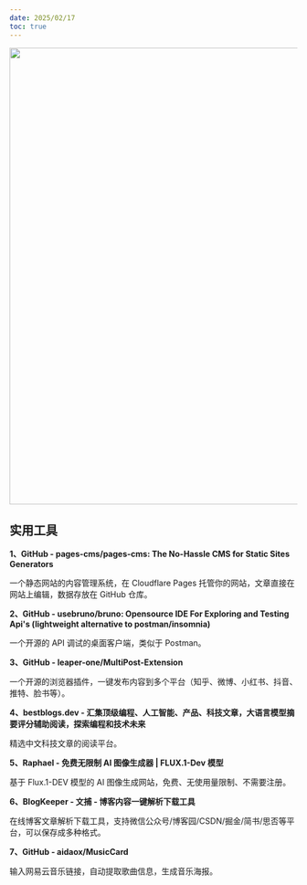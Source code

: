```yaml
---
date: 2025/02/17
toc: true
---
```


<img src="https://opengraph.githubassets.com/3dfc0b63a713eef96adb5b2c35f028124b2a8ac425addc9b7e5a69c10b552f54/aidaox/MusicCard" width="800" />

## 实用工具
**1、GitHub - pages-cms/pages-cms: The No-Hassle CMS for Static Sites Generators**

一个静态网站的内容管理系统，在 Cloudflare Pages 托管你的网站，文章直接在网站上编辑，数据存放在 GitHub 仓库。



**2、GitHub - usebruno/bruno: Opensource IDE For Exploring and Testing Api's (lightweight alternative to postman/insomnia)**

一个开源的 API 调试的桌面客户端，类似于 Postman。



**3、GitHub - leaper-one/MultiPost-Extension**

一个开源的浏览器插件，一键发布内容到多个平台（知乎、微博、小红书、抖音、推特、脸书等）。



**4、bestblogs.dev - 汇集顶级编程、人工智能、产品、科技文章，大语言模型摘要评分辅助阅读，探索编程和技术未来**

精选中文科技文章的阅读平台。



**5、Raphael - 免费无限制 AI 图像生成器 | FLUX.1-Dev 模型**

基于 Flux.1-DEV 模型的 AI 图像生成网站，免费、无使用量限制、不需要注册。



**6、BlogKeeper - 文捕 - 博客内容一键解析下载工具**

在线博客文章解析下载工具，支持微信公众号/博客园/CSDN/掘金/简书/思否等平台，可以保存成多种格式。



**7、GitHub - aidaox/MusicCard**

输入网易云音乐链接，自动提取歌曲信息，生成音乐海报。



